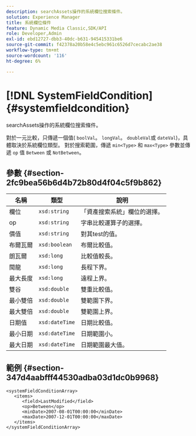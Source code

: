 ```yaml
---
description: searchAssets操作的系統欄位搜索條件。
solution: Experience Manager
title: 系統欄位條件
feature: Dynamic Media Classic,SDK/API
role: Developer,Admin
exl-id: ebd12727-dbb3-40dc-b631-945415331be6
source-git-commit: f42378a20b58e4c5ebc961c6526d7cecabc2ae38
workflow-type: tm+mt
source-wordcount: '116'
ht-degree: 6%

---
```


# [!DNL SystemFieldCondition]{#systemfieldcondition}

searchAssets操作的系統欄位搜索條件。

對於一元比較，只傳遞一個值( `boolVal`。 `longVal`。 `doubleVal`或 `dateVal`)，具體取決於系統欄位類型。 對於搜索範圍，傳遞 `min<Type>` 和 `max<Type>` 參數並傳遞 `op` 值 `Between` 或 `NotBetween`。

## 參數 {#section-2fc9bea56b6d4b72b80d4f04c5f9b862}

| 名稱 | 類型 | 說明 |
|---|---|---|
| 欄位 | `xsd:string` | 「資產搜索系統」欄位的選擇。 |
| op | `xsd:string` | 字串比較運算子的選擇。 |
| 價值 | `xsd:string` | 對其test的值。 |
| 布爾瓦爾 | `xsd:boolean` | 布爾比較值。 |
| 朗瓦爾 | `xsd:long` | 比較值較長。 |
| 閩龍 | `xsd:long` | 長程下界。 |
| 最大長度 | `xsd:long` | 遠程上界。 |
| 雙谷 | `xsd:double` | 雙重比較值。 |
| 最小雙倍 | `xsd:double` | 雙範圍下界。 |
| 最大雙倍 | `xsd:double` | 雙範圍上界。 |
| 日期值 | `xsd:dateTime` | 日期比較值。 |
| 最小日期 | `xsd:dateTime` | 日期範圍小。 |
| 最大日期 | `xsd:dateTime` | 日期範圍最大值。 |

## 範例 {#section-347d4aabfff44530adba03d1dc0b9968}

```
<systemFieldConditionArray>
   <items>
      <field>LastModified</field>
      <op>Between</op>
      <minDate>2007-08-01T00:00:00</minDate>
      <maxDate>2007-12-01T00:00:00</maxDate>
   </items>
</systemFieldConditionArray>
```
